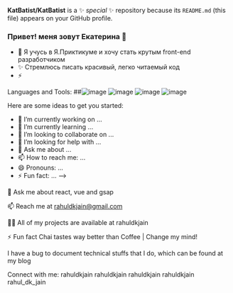 **KatBatist/KatBatist** is a ✨ _special_ ✨ repository because its `README.md` (this file) appears on your GitHub profile.

### Привет! меня зовут Екатерина 👋

- 🌱 Я учусь в Я.Приктикуме и хочу стать крутым front-end разработчиком
- ✨ Стремлюсь писать красивый, легко читаемый код
- ⚡  

Languages and Tools:
##![image](https://user-images.githubusercontent.com/92022638/158613910-b45b014a-de2c-460e-8bc6-5b8b9cf57634.png)
![image](https://user-images.githubusercontent.com/92022638/158613944-6b6a1376-d985-4870-838a-ab88c7bf9157.png)
![image](https://user-images.githubusercontent.com/92022638/158614226-cebc2e67-5648-4895-9164-f2e8a938c1ec.png)
![image](https://user-images.githubusercontent.com/92022638/158613136-a5836653-fc95-486a-8975-98f82626a707.png)

Here are some ideas to get you started:

- 🔭 I’m currently working on ...
- 🌱 I’m currently learning ...
- 👯 I’m looking to collaborate on ...
- 🤔 I’m looking for help with ...
- 💬 Ask me about ...
- 📫 How to reach me: ...
- 😄 Pronouns: ...
- ⚡ Fun fact: ...
-->


💬 Ask me about react, vue and gsap

📫 Reach me at rahuldkjain@gmail.com

👨‍💻 All of my projects are available at rahuldkjain

⚡ Fun fact Chai tastes way better than Coffee | Change my mind!

I have a bug to document technical stuffs that I do, which can be found at my blog

Connect with me:
rahuldkjain rahuldkjain rahuldkjain rahuldkjain rahul_dk_jain
